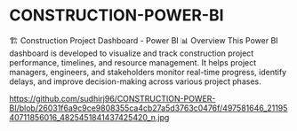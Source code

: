 # CONSTRUCTION-POWER-BI
🏗️ Construction Project Dashboard - Power BI 📊 Overview This Power BI dashboard is developed to visualize and track construction project performance, timelines, and resource management. It helps project managers, engineers, and stakeholders monitor real-time progress, identify delays, and improve decision-making across various project phases.

https://github.com/sudhirj96/CONSTRUCTION-POWER-BI/blob/26031f6a9c9ce9808355ca4cb27a5d3763c0476f/497581646_2119540711856016_4825451841437425420_n.jpg
